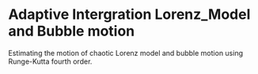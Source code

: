 # Adaptive Intergration Lorenz_Model and Bubble motion
Estimating the motion of chaotic Lorenz model and bubble motion using Runge-Kutta fourth order.

